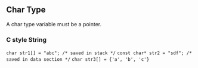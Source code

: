 ## Char Type

A char type variable must be a pointer.

### C style String

`char str1[] = "abc"; /* saved in stack */`
`const char* str2 = "sdf"; /* saved in data section */`
`char str3[] = {'a', 'b', 'c'}`